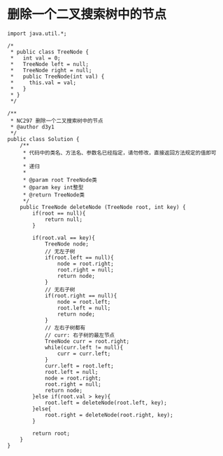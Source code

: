 # 删除一个二叉搜索树中的节点

    import java.util.*;
    
    /*
     * public class TreeNode {
     *   int val = 0;
     *   TreeNode left = null;
     *   TreeNode right = null;
     *   public TreeNode(int val) {
     *     this.val = val;
     *   }
     * }
     */
    
    /**
     * NC297 删除一个二叉搜索树中的节点
     * @author d3y1
     */
    public class Solution {
        /**
         * 代码中的类名、方法名、参数名已经指定，请勿修改，直接返回方法规定的值即可
         *
         * 递归
         *
         * @param root TreeNode类
         * @param key int整型
         * @return TreeNode类
         */
        public TreeNode deleteNode (TreeNode root, int key) {
            if(root == null){
                return null;
            }
    
            if(root.val == key){
                TreeNode node;
                // 无左子树
                if(root.left == null){
                    node = root.right;
                    root.right = null;
                    return node;
                }
                // 无右子树
                if(root.right == null){
                    node = root.left;
                    root.left = null;
                    return node;
                }
                // 左右子树都有
                // curr: 右子树的最左节点
                TreeNode curr = root.right;
                while(curr.left != null){
                    curr = curr.left;
                }
                curr.left = root.left;
                root.left = null;
                node = root.right;
                root.right = null;
                return node;
            }else if(root.val > key){
                root.left = deleteNode(root.left, key);
            }else{
                root.right = deleteNode(root.right, key);
            }
    
            return root;
        }
    }
    

